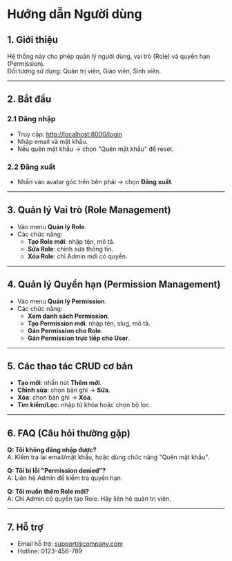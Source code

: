 # Hướng dẫn Người dùng

## 1. Giới thiệu
Hệ thống này cho phép quản lý người dùng, vai trò (Role) và quyền hạn (Permission).  
Đối tượng sử dụng: Quản trị viên, Giáo viên, Sinh viên.

---

## 2. Bắt đầu

### 2.1 Đăng nhập
- Truy cập: [http://localhost:8000/login](http://localhost:8000/login)
- Nhập email và mật khẩu.
- Nếu quên mật khẩu → chọn "Quên mật khẩu" để reset.

### 2.2 Đăng xuất
- Nhấn vào avatar góc trên bên phải → chọn **Đăng xuất**.

---

## 3. Quản lý Vai trò (Role Management)
- Vào menu **Quản lý Role**.
- Các chức năng:
  - **Tạo Role mới**: nhập tên, mô tả.
  - **Sửa Role**: chỉnh sửa thông tin.
  - **Xóa Role**: chỉ Admin mới có quyền.

---

## 4. Quản lý Quyền hạn (Permission Management)
- Vào menu **Quản lý Permission**.
- Các chức năng:
  - **Xem danh sách Permission**.
  - **Tạo Permission mới**: nhập tên, slug, mô tả.
  - **Gán Permission cho Role**.
  - **Gán Permission trực tiếp cho User**.

---

## 5. Các thao tác CRUD cơ bản
- **Tạo mới**: nhấn nút **Thêm mới**.
- **Chỉnh sửa**: chọn bản ghi → **Sửa**.
- **Xóa**: chọn bản ghi → **Xóa**.
- **Tìm kiếm/Lọc**: nhập từ khóa hoặc chọn bộ lọc.

---

## 6. FAQ (Câu hỏi thường gặp)

**Q: Tôi không đăng nhập được?**  
A: Kiểm tra lại email/mật khẩu, hoặc dùng chức năng "Quên mật khẩu".

**Q: Tôi bị lỗi "Permission denied"?**  
A: Liên hệ Admin để kiểm tra quyền hạn.

**Q: Tôi muốn thêm Role mới?**  
A: Chỉ Admin có quyền tạo Role. Hãy liên hệ quản trị viên.

---

## 7. Hỗ trợ
- Email hỗ trợ: support@company.com
- Hotline: 0123-456-789
